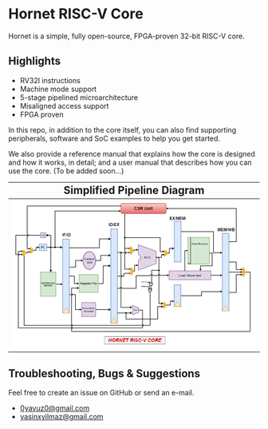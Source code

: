 # Hornet RISC-V Core
Hornet is a simple, fully open-source, FPGA-proven 32-bit RISC-V core.

## Highlights
* RV32I instructions
* Machine mode support
* 5-stage pipelined microarchitecture
* Misaligned access support
* FPGA proven

In this repo, in addition to the core itself, you can also find supporting peripherals, software and SoC examples to help you get started.

We also provide a reference manual that explains how the core is designed and how it works, in detail; and a user manual that describes how
you can use the core. (To be added soon...)

|<span style="font-size:1.5em;">Simplified Pipeline Diagram</span>
|:---:
|![Simplified Pipeline Diagram](/simplified_pipeline.png) |

## Troubleshooting, Bugs & Suggestions
Feel free to create an issue on GitHub or send an e-mail.
* 0yavuz0@gmail.com
* yasinxyilmaz@gmail.com
